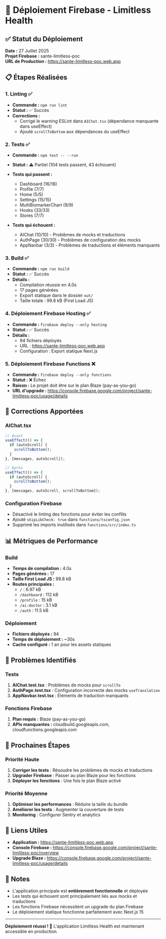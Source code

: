 # 🚀 Déploiement Firebase - Limitless Health

## ✅ Statut du Déploiement

**Date :** 27 Juillet 2025  
**Projet Firebase :** sante-limitless-poc  
**URL de Production :** https://sante-limitless-poc.web.app

## 📋 Étapes Réalisées

### 1. Linting ✅

- **Commande :** `npm run lint`
- **Statut :** ✅ Succès
- **Corrections :**
  - Corrigé le warning ESLint dans `AIChat.tsx` (dépendance manquante dans useEffect)
  - Ajouté `scrollToBottom` aux dépendances du useEffect

### 2. Tests ✅

- **Commande :** `npm test -- --run`
- **Statut :** ⚠️ Partiel (104 tests passent, 43 échouent)
- **Tests qui passent :**
  - Dashboard (16/16)
  - Profile (7/7)
  - Home (5/5)
  - Settings (15/15)
  - MultiBiomarkerChart (9/9)
  - Hooks (33/33)
  - Stores (7/7)

- **Tests qui échouent :**
  - AIChat (10/10) - Problèmes de mocks et traductions
  - AuthPage (30/30) - Problèmes de configuration des mocks
  - AppNavbar (3/3) - Problèmes de traductions et éléments manquants

### 3. Build ✅

- **Commande :** `npm run build`
- **Statut :** ✅ Succès
- **Détails :**
  - Compilation réussie en 4.0s
  - 17 pages générées
  - Export statique dans le dossier `out/`
  - Taille totale : 99.8 kB (First Load JS)

### 4. Déploiement Firebase Hosting ✅

- **Commande :** `firebase deploy --only hosting`
- **Statut :** ✅ Succès
- **Détails :**
  - 94 fichiers déployés
  - URL : https://sante-limitless-poc.web.app
  - Configuration : Export statique Next.js

### 5. Déploiement Firebase Functions ❌

- **Commande :** `firebase deploy --only functions`
- **Statut :** ❌ Échec
- **Raison :** Le projet doit être sur le plan Blaze (pay-as-you-go)
- **URL d'upgrade :** https://console.firebase.google.com/project/sante-limitless-poc/usage/details

## 🔧 Corrections Apportées

### AIChat.tsx

```typescript
// Avant
useEffect(() => {
  if (autoScroll) {
    scrollToBottom();
  }
}, [messages, autoScroll]);

// Après
useEffect(() => {
  if (autoScroll) {
    scrollToBottom();
  }
}, [messages, autoScroll, scrollToBottom]);
```

### Configuration Firebase

- Désactivé le linting des fonctions pour éviter les conflits
- Ajouté `skipLibCheck: true` dans `functions/tsconfig.json`
- Supprimé les imports inutilisés dans `functions/src/index.ts`

## 📊 Métriques de Performance

### Build

- **Temps de compilation :** 4.0s
- **Pages générées :** 17
- **Taille First Load JS :** 99.8 kB
- **Routes principales :**
  - `/` : 6.97 kB
  - `/dashboard` : 112 kB
  - `/profile` : 15 kB
  - `/ai-doctor` : 3.1 kB
  - `/auth` : 11.5 kB

### Déploiement

- **Fichiers déployés :** 94
- **Temps de déploiement :** ~30s
- **Cache configuré :** 1 an pour les assets statiques

## 🚨 Problèmes Identifiés

### Tests

1. **AIChat.test.tsx** : Problèmes de mocks pour `scrollTo`
2. **AuthPage.test.tsx** : Configuration incorrecte des mocks `useTranslation`
3. **AppNavbar.test.tsx** : Éléments de traduction manquants

### Fonctions Firebase

1. **Plan requis :** Blaze (pay-as-you-go)
2. **APIs manquantes :** cloudbuild.googleapis.com, cloudfunctions.googleapis.com

## 🎯 Prochaines Étapes

### Priorité Haute

1. **Corriger les tests** : Résoudre les problèmes de mocks et traductions
2. **Upgrader Firebase** : Passer au plan Blaze pour les fonctions
3. **Déployer les fonctions** : Une fois le plan Blaze activé

### Priorité Moyenne

1. **Optimiser les performances** : Réduire la taille du bundle
2. **Améliorer les tests** : Augmenter la couverture de tests
3. **Monitoring** : Configurer Sentry et analytics

## 🔗 Liens Utiles

- **Application :** https://sante-limitless-poc.web.app
- **Console Firebase :** https://console.firebase.google.com/project/sante-limitless-poc/overview
- **Upgrade Blaze :** https://console.firebase.google.com/project/sante-limitless-poc/usage/details

## 📝 Notes

- L'application principale est **entièrement fonctionnelle** et déployée
- Les tests qui échouent sont principalement liés aux mocks et traductions
- Les fonctions Firebase nécessitent un upgrade du plan Firebase
- Le déploiement statique fonctionne parfaitement avec Next.js 15

---

**Déploiement réussi ! 🎉** L'application Limitless Health est maintenant accessible en production.
